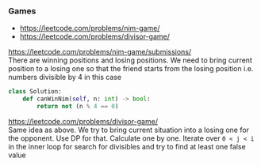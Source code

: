 ### Games

* https://leetcode.com/problems/nim-game/
* https://leetcode.com/problems/divisor-game/

https://leetcode.com/problems/nim-game/submissions/ <br />
There are winning positions and losing positions. We need to bring current position to a losing one so that the friend starts from the losing position i.e. numbers divisible by 4 in this case <br />
```py
class Solution:
    def canWinNim(self, n: int) -> bool:
        return not (n % 4 == 0)
```

https://leetcode.com/problems/divisor-game/ <br />
Same idea as above. We try to bring current situation into a losing one for the opponent. Use DP for that. Calculate one by one. Iterate over `0 < j < i` in the inner loop for search for divisibles and try to find at least one false value
